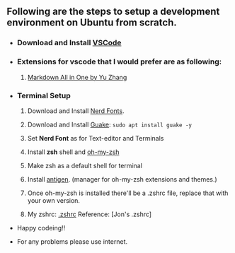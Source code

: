 ## Following are the steps to setup a development environment on Ubuntu from scratch.


* ### Download and Install [VSCode]

* ### Extensions for vscode that I would prefer are as following:
   1. [Markdown All in One by Yu Zhang]

* ### Terminal Setup
   1. Download and Install [Nerd Fonts].

   2. Download and Install [Guake]:   `sudo apt install guake -y`
    
   3. Set **Nerd Font** as for Text-editor and Terminals

   4. Install **zsh** shell and [oh-my-zsh]

   5. Make zsh as a default shell for terminal

   6. Install [antigen]. (manager for oh-my-zsh extensions and themes.)

   7. Once oh-my-zsh is installed there'll be a .zshrc file, replace that with your own version.

   8. My zshrc: [.zshrc] Reference: [Jon's .zshrc]

* Happy codeing!!

* For any problems please use internet. 


[VSCode]: https://code.visualstudio.com/download
[Markdown All in One by Yu Zhang]: https://marketplace.visualstudio.com/items?itemName=yzhang.markdown-all-in-one
[Nerd Fonts]: https://nerdfonts.com/#downloads
[Guake]: http://guake-project.org/
[oh-my-zsh]: https://ohmyz.sh/
[antigen]: http://antigen.sharats.me/#installation

[.zshrc]: .zshrc
[John's .zshrc]: https://gist.githubusercontent.com/joncalhoun/3d3401da5e159a154069eb12bb0ca296/raw/f21927bd763e977e19fc29bb872c01351ef2cad2/.zshrc
